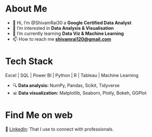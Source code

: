 # About Me
- 👋 Hi, I’m @ShivamRai30 a **Google Certified Data Analyst**
- 👀 I’m interested in **Data Analysis & Visualisation**
- 🌱 I’m currently learning **Data Viz & Machine Learning**
- 📫 How to reach me **shivamrai120@gmail.com**

# Tech Stack
Excel | SQL | Power BI | Python | R | Tableau | Machine Learning
 - 🔍 **Data analysis:** NumPy, Pandas, Scikit, Tidyverse
 - 📊 **Data visualization:** Matplotlib, Seaborn, Plotly, Bokeh, GGPlot

# Find Me on web
💼 [LinkedIn](https://www.linkedin.com/in/shivam-rai-30/): That I use to connect with professionals.
